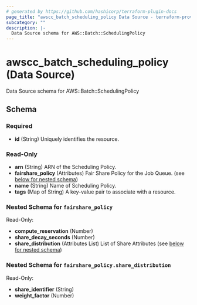 ```yaml
---
# generated by https://github.com/hashicorp/terraform-plugin-docs
page_title: "awscc_batch_scheduling_policy Data Source - terraform-provider-awscc"
subcategory: ""
description: |-
  Data Source schema for AWS::Batch::SchedulingPolicy
---
```


# awscc_batch_scheduling_policy (Data Source)

Data Source schema for AWS::Batch::SchedulingPolicy



<!-- schema generated by tfplugindocs -->
## Schema

### Required

- **id** (String) Uniquely identifies the resource.

### Read-Only

- **arn** (String) ARN of the Scheduling Policy.
- **fairshare_policy** (Attributes) Fair Share Policy for the Job Queue. (see [below for nested schema](#nestedatt--fairshare_policy))
- **name** (String) Name of Scheduling Policy.
- **tags** (Map of String) A key-value pair to associate with a resource.

<a id="nestedatt--fairshare_policy"></a>
### Nested Schema for `fairshare_policy`

Read-Only:

- **compute_reservation** (Number)
- **share_decay_seconds** (Number)
- **share_distribution** (Attributes List) List of Share Attributes (see [below for nested schema](#nestedatt--fairshare_policy--share_distribution))

<a id="nestedatt--fairshare_policy--share_distribution"></a>
### Nested Schema for `fairshare_policy.share_distribution`

Read-Only:

- **share_identifier** (String)
- **weight_factor** (Number)


